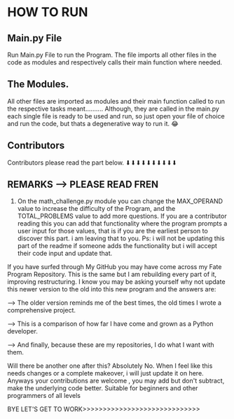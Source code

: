 # HOW TO RUN
## Main.py File
Run Main.py File to run the Program. 
The file imports all other files in the code as modules and respectively calls their main function where needed.

## The Modules.
All other files are imported as modules and their main function called to run the respective tasks meant..........
Although, they are called in the main.py each single file is ready to be used and run, so just open your file of choice and run the code, but thats a degenerative way to run it. 😂

## Contributors
Contributors please read the part below. ⬇⬇⬇⬇⬇⬇⬇⬇⬇⬇


## REMARKS --> PLEASE READ FREN
1. On the math_challenge.py module you can change the MAX_OPERAND value to increase the difficulty of the Program,
and the TOTAL_PROBLEMS value to add more questions. If you are a contributor reading this you can add that functionality
where the program prompts a user input for those values, that is if you are the earliest person to discover this part.
i am leaving that to you. Ps: i will not be updating this part of the readme if someone adds the functionality but i will accept their code input and update that.

If you have surfed through My GitHub you may have come across my Fate Program Repository. This is the same but I am rebuilding every part of it, improving restructuring. 
I know you may be asking yourself why not update this newer version to the old into this new program and the answers are:


  --> The older version reminds me of the best times, the old times I wrote a comprehensive project.
  
  --> This is a comparison of how far I have come and grown as a Python developer.
  
  --> And finally, because these are my repositories, I do what I want with them.

Will there be another one after this? Absolutely No. When I feel like this needs changes or a complete makeover, i will just update it on here. Anyways your contributions are welcome
, you may add but don't subtract, make the underlying code better. Suitable for beginners and other programmers of all levels

BYE LET'S GET TO WORK>>>>>>>>>>>>>>>>>>>>>>>>>>>>>
